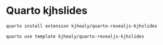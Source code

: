 # Quarto kjhslides


```bash
quarto install extension kjhealy/quarto-revealjs-kjhslides
```

```bash
quarto use template kjhealy/quarto-revealjs-kjhslides
```

